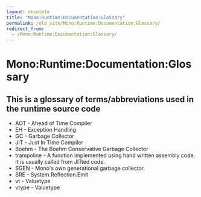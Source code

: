 ```yaml
---
layout: obsolete
title: "Mono:Runtime:Documentation:Glossary"
permalink: /old_site/Mono:Runtime:Documentation:Glossary/
redirect_from:
  - /Mono:Runtime:Documentation:Glossary/
---
```


Mono:Runtime:Documentation:Glossary
===================================

This is a glossary of terms/abbreviations used in the runtime source code
-------------------------------------------------------------------------

-   AOT - Ahead of Time Compiler
-   EH - Exception Handling
-   GC - Garbage Collector
-   JIT - Just In Time Compiler
-   Boehm - The Boehm Conservative Garbage Collector
-   trampoline - A function implemented using hand written assembly code. It is usually called from JITted code.
-   SGEN - Mono's own generational garbage collector.
-   SRE - System.Reflection.Emit
-   vt - Valuetype
-   vtype - Valuetype


